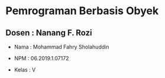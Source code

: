 <h1>Pemrograman Berbasis Obyek</h1>

<h2>Dosen : Nanang F. Rozi</h2>

<ul>
<li>
<p>Nama : Mohammad Fahry Sholahuddin</p>
</li>
<li>
<p>NPM : 06.2019.1.07172</p>
</li>
<li>
<p>Kelas : V</p>
</li>
</ul>
